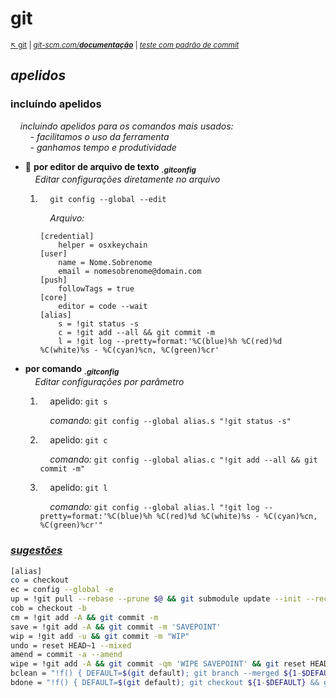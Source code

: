 # git

<sub>[:arrow_upper_left: git](readme.md) \|  [*git-scm.com/**documentação***](https://git-scm.com/book/en/v2/Git-Basics-Git-Aliases) \| [*teste com padrão de commit*](../../npm/padraocommit/git-commit-msg-linter/teste.md)<sub>

## *apelidos*

### incluíndo apelidos

&nbsp;&nbsp;&nbsp;&nbsp;*incluindo apelidos para os comandos mais usados:
<br/>&nbsp;&nbsp;&nbsp;&nbsp;&nbsp;&nbsp;&nbsp;&nbsp;- facilitamos o uso da ferramenta
<br/>&nbsp;&nbsp;&nbsp;&nbsp;&nbsp;&nbsp;&nbsp;&nbsp;- ganhamos tempo e produtividade*


- :file_folder: **por editor de arquivo de texto** <sub>***.gitconfig***</sub>
<br/>&nbsp;&nbsp;&nbsp;&nbsp;*Editar configurações diretamente no arquivo*

    1. &nbsp;&nbsp;&nbsp;&nbsp;`git config --global --edit`<br/>

        &nbsp;&nbsp;&nbsp;&nbsp;*Arquivo:*
        ```git
        [credential]
            helper = osxkeychain
        [user]
            name = Nome.Sobrenome
            email = nomesobrenome@domain.com
        [push]
            followTags = true
        [core]
            editor = code --wait
        [alias]
            s = !git status -s
            c = !git add --all && git commit -m
            l = !git log --pretty=format:'%C(blue)%h %C(red)%d %C(white)%s - %C(cyan)%cn, %C(green)%cr'
        ```

- **por comando** <sub>***.gitconfig***</sub>
<br/>&nbsp;&nbsp;&nbsp;&nbsp;*Editar configurações por parâmetro*

    1. &nbsp;&nbsp;&nbsp;&nbsp;apelido: `git s`<br/>

        &nbsp;&nbsp;&nbsp;&nbsp;*comando:*
        `git config --global alias.s "!git status -s"`

    2. &nbsp;&nbsp;&nbsp;&nbsp;apelido: `git c`<br/>

        &nbsp;&nbsp;&nbsp;&nbsp;*comando:*
        `git config --global alias.c "!git add --all && git commit -m"
        `

    3. &nbsp;&nbsp;&nbsp;&nbsp;apelido: `git l`<br/>

        &nbsp;&nbsp;&nbsp;&nbsp;*comando:*
        `git config --global alias.l "!git log --pretty=format:'%C(blue)%h %C(red)%d %C(white)%s - %C(cyan)%cn, %C(green)%cr'"
        `
    


### [*sugestões*](https://haacked.com/archive/2014/07/28/github-flow-aliases/)

```bash
[alias]
co = checkout
ec = config --global -e
up = !git pull --rebase --prune $@ && git submodule update --init --recursive
cob = checkout -b
cm = !git add -A && git commit -m
save = !git add -A && git commit -m 'SAVEPOINT'
wip = !git add -u && git commit -m "WIP"
undo = reset HEAD~1 --mixed
amend = commit -a --amend
wipe = !git add -A && git commit -qm 'WIPE SAVEPOINT' && git reset HEAD~1 --hard
bclean = "!f() { DEFAULT=$(git default); git branch --merged ${1-$DEFAULT} | grep -v " ${1-$DEFAULT}$" | xargs git branch -d; }; f"
bdone = "!f() { DEFAULT=$(git default); git checkout ${1-$DEFAULT} && git up && git bclean ${1-$DEFAULT}; }; f"
```
